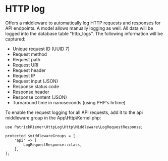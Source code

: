 # HTTP log

Offers a middleware to automatically log HTTP requests and responses for API endpoints. A model allows manually logging as well. All data will be logged into the database table "http_logs". The following information will be captured:

* Unique request ID (UUID 7)
* Request method
* Request path
* Request URI
* Request header
* Request IP
* Request input (JSON)
* Response status code
* Response header
* Response content (JSON)
* Turnaround time in nanoseconds (using PHP's hrtime)

To enable the request logging for all API requests, add it to the api middleware group in the App\Http\Kernel.php:

```phpregexp
use PatrickRiemer\HttpLog\Http\Middleware\LogRequestResponse;

protected $middlewareGroups = [
    'api' => [
        LogRequestResponse::class,
    ],
];
```